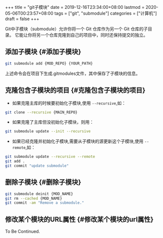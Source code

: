 +++
title = "git子模块"
date = 2019-12-16T23:34:00+08:00
lastmod = 2020-05-06T00:23:57+08:00
tags = ["git", "submodule"]
categories = ["计算机"]
draft = false
+++

Git中子模块（submodule）允许你将一个 Git 仓库作为另一个 Git 仓库的子目录。
它能让你将另一个仓库克隆到自己的项目中，同时还保持提交的独立。

<!--more-->


## 添加子模块 {#添加子模块}

```sh
git submodule add {MOD_REPO} {YOUR_PATH}
```

上述命令会在项目下生成.gitmodules文件，其中保存了子模块的信息。


## 克隆包含子模块的项目 {#克隆包含子模块的项目}

-   如果克隆主库的时候要初始化子模块,使用 `--recursive`,如：

<!--listend-->

```sh
git clone --recursive {MAIN_REPO}
```

-   如果克隆了主库但没初始化子模块，则用：

<!--listend-->

```sh
git submodule update --init --recursive
```

-   如果已经克隆并初始化子模块,需要从子模块的源更新这个子模块,使用 `--remote`,如：

<!--listend-->

```sh
git submodule update --recursive --remote
git add .
git commit "update submodule"
```


## 删除子模块 {#删除子模块}

```sh
git submodule deinit {MOD_NAME}
git rm --cached {MOD_NAME}
git commit -am "Remove a submodule."
```


## 修改某个模块的URL属性 {#修改某个模块的url属性}

To Be Continued.